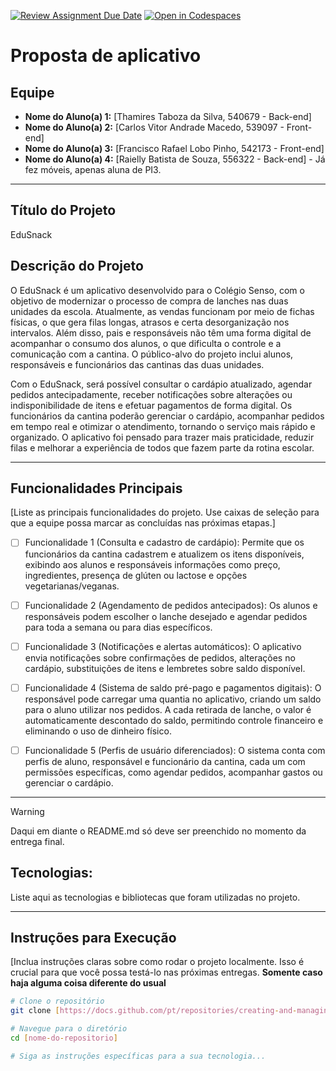 [![Review Assignment Due Date](https://classroom.github.com/assets/deadline-readme-button-22041afd0340ce965d47ae6ef1cefeee28c7c493a6346c4f15d667ab976d596c.svg)](https://classroom.github.com/a/AR7CADm8)
[![Open in Codespaces](https://classroom.github.com/assets/launch-codespace-2972f46106e565e64193e422d61a12cf1da4916b45550586e14ef0a7c637dd04.svg)](https://classroom.github.com/open-in-codespaces?assignment_repo_id=21390805)
# Proposta de aplicativo

## Equipe
* **Nome do Aluno(a) 1:** [Thamires Taboza da Silva, 540679 - Back-end]
* **Nome do Aluno(a) 2:** [Carlos Vitor Andrade Macedo, 539097 - Front-end]
* **Nome do Aluno(a) 3:** [Francisco Rafael Lobo Pinho, 542173 - Front-end]
* **Nome do Aluno(a) 4:** [Raielly Batista de Souza, 556322 - Back-end] - Já fez móveis, apenas aluna de PI3.


---

## Título do Projeto
EduSnack

## Descrição do Projeto
O EduSnack é um aplicativo desenvolvido para o Colégio Senso, com o objetivo de modernizar o processo de compra de lanches nas duas unidades da escola. Atualmente, as vendas funcionam por meio de fichas físicas, o que gera filas longas, atrasos e certa desorganização nos intervalos. Além disso, pais e responsáveis não têm uma forma digital de acompanhar o consumo dos alunos, o que dificulta o controle e a comunicação com a cantina. O público-alvo do projeto inclui alunos, responsáveis e funcionários das cantinas das duas unidades.

Com o EduSnack, será possível consultar o cardápio atualizado, agendar pedidos antecipadamente, receber notificações sobre alterações ou indisponibilidade de itens e efetuar pagamentos de forma digital. Os funcionários da cantina poderão gerenciar o cardápio, acompanhar pedidos em tempo real e otimizar o atendimento, tornando o serviço mais rápido e organizado. O aplicativo foi pensado para trazer mais praticidade, reduzir filas e melhorar a experiência de todos que fazem parte da rotina escolar.

---

## Funcionalidades Principais
[Liste as principais funcionalidades do projeto. Use caixas de seleção para que a equipe possa marcar as concluídas nas próximas etapas.]

 - [ ] Funcionalidade 1 (Consulta e cadastro de cardápio):
Permite que os funcionários da cantina cadastrem e atualizem os itens disponíveis, exibindo aos alunos e responsáveis informações como preço, ingredientes, presença de glúten ou lactose e opções vegetarianas/veganas.

 - [ ] Funcionalidade 2 (Agendamento de pedidos antecipados):
Os alunos e responsáveis podem escolher o lanche desejado e agendar pedidos para toda a semana ou para dias específicos.

 - [ ] Funcionalidade 3 (Notificações e alertas automáticos):
O aplicativo envia notificações sobre confirmações de pedidos, alterações no cardápio, substituições de itens e lembretes sobre saldo disponível.

 - [ ] Funcionalidade 4 (Sistema de saldo pré-pago e pagamentos digitais):
O responsável pode carregar uma quantia no aplicativo, criando um saldo para o aluno utilizar nos pedidos. A cada retirada de lanche, o valor é automaticamente descontado do saldo, permitindo controle financeiro e eliminando o uso de dinheiro físico.

 - [ ] Funcionalidade 5 (Perfis de usuário diferenciados):
O sistema conta com perfis de aluno, responsável e funcionário da cantina, cada um com permissões específicas, como agendar pedidos, acompanhar gastos ou gerenciar o cardápio.

---

> [!WARNING]
> Daqui em diante o README.md só deve ser preenchido no momento da entrega final.

##  Tecnologias: 
Liste aqui as tecnologias e bibliotecas que foram utilizadas no projeto.

---

## Instruções para Execução
[Inclua instruções claras sobre como rodar o projeto localmente. Isso é crucial para que você possa testá-lo nas próximas entregas. **Somente caso haja alguma coisa diferente do usual**

```bash
# Clone o repositório
git clone [https://docs.github.com/pt/repositories/creating-and-managing-repositories/about-repositories](https://docs.github.com/pt/repositories/creating-and-managing-repositories/about-repositories)

# Navegue para o diretório
cd [nome-do-repositorio]

# Siga as instruções específicas para a sua tecnologia...